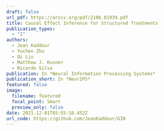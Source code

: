 ```yaml
---
draft: false
url_pdf: https://arxiv.org/pdf/2106.01939.pdf
title: Causal Effect Inference for Structured Treatments
publication_types:
  - "1"
authors:
  - Jean Kaddour
  - Yuchen Zhu
  - Qi Liu
  - Matthew J. Kusner
  - Ricardo Silva
publication: In *Neural Information Processing Systems*
publication_short: In *NeurIPS*
featured: false
image:
  filename: featured
  focal_point: Smart
  preview_only: false
date: 2021-12-01T05:55:18.452Z
url_code: https://github.com/JeanKaddour/GIN
---
```

